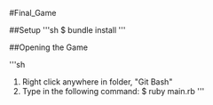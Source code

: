 #Final_Game

##Setup
'''sh
$ bundle install
'''

##Opening the Game

'''sh
1) Right click anywhere in folder, "Git Bash"
2) Type in the following command:
$ ruby main.rb
'''